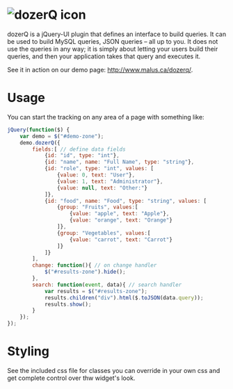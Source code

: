 ![dozerQ icon](http://new.malus.ca/wp-content/uploads/2013/01/qDozer.png)
========

dozerQ is a jQuery-UI plugin that defines an interface to build queries. It can be used to 
build MySQL queries, JSON queries – all up to you. It does not use the queries in any way; 
it is simply about letting your users build their queries, and then your application takes 
that query and executes it.

See it in action on our demo page: http://www.malus.ca/dozerq/.

Usage
=====

You can start the tracking on any area of a page with something like:

```javascript
jQuery(function($) {
	var demo = $("#demo-zone");
	demo.dozerQ({
		fields:[ // define data fields
			{id: "id", type: "int"},
			{id: "name", name: "Full Name", type: "string"},
			{id: "role", type: "int", values: [
				{value: 0, text: "User"},
				{value: 1, text: "Administrator"},
				{value: null, text: "Other:"}
			]},
			{id: "food", name: "Food", type: "string", values: [
				{group: "Fruits", values:[
					{value: "apple", text: "Apple"},
					{value: "orange", text: "Orange"}
				]},
				{group: "Vegetables", values:[
					{value: "carrot", text: "Carrot"}
				]}
			]}
		],
		change: function(){ // on change handler
			$("#results-zone").hide();
		},
		search: function(event, data){ // search handler
			var results = $("#results-zone");
			results.children("div").html($.toJSON(data.query));
			results.show();
		}
	});
});
```

Styling
=======

See the included css file for classes you can override in your own css and get complete control over thw widget's look.
